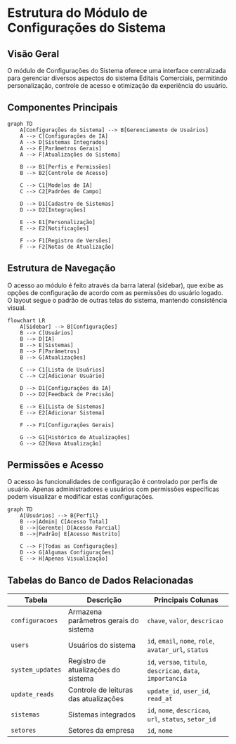 # Estrutura do Módulo de Configurações do Sistema

## Visão Geral

O módulo de Configurações do Sistema oferece uma interface centralizada para gerenciar diversos aspectos do sistema Editais Comerciais, permitindo personalização, controle de acesso e otimização da experiência do usuário.

## Componentes Principais

```mermaid
graph TD
    A[Configurações do Sistema] --> B[Gerenciamento de Usuários]
    A --> C[Configurações de IA]
    A --> D[Sistemas Integrados]
    A --> E[Parâmetros Gerais]
    A --> F[Atualizações do Sistema]
    
    B --> B1[Perfis e Permissões]
    B --> B2[Controle de Acesso]
    
    C --> C1[Modelos de IA]
    C --> C2[Padrões de Campo]
    
    D --> D1[Cadastro de Sistemas]
    D --> D2[Integrações]
    
    E --> E1[Personalização]
    E --> E2[Notificações]
    
    F --> F1[Registro de Versões]
    F --> F2[Notas de Atualização]
```

## Estrutura de Navegação

O acesso ao módulo é feito através da barra lateral (sidebar), que exibe as opções de configuração de acordo com as permissões do usuário logado. O layout segue o padrão de outras telas do sistema, mantendo consistência visual.

```mermaid
flowchart LR
    A[Sidebar] --> B[Configurações]
    B --> C[Usuários]
    B --> D[IA]
    B --> E[Sistemas]
    B --> F[Parâmetros]
    B --> G[Atualizações]
    
    C --> C1[Lista de Usuários]
    C --> C2[Adicionar Usuário]
    
    D --> D1[Configurações da IA]
    D --> D2[Feedback de Precisão]
    
    E --> E1[Lista de Sistemas]
    E --> E2[Adicionar Sistema]
    
    F --> F1[Configurações Gerais]
    
    G --> G1[Histórico de Atualizações]
    G --> G2[Nova Atualização]
```

## Permissões e Acesso

O acesso às funcionalidades de configuração é controlado por perfis de usuário. Apenas administradores e usuários com permissões específicas podem visualizar e modificar estas configurações.

```mermaid
graph TD
    A[Usuários] --> B{Perfil}
    B -->|Admin| C[Acesso Total]
    B -->|Gerente| D[Acesso Parcial]
    B -->|Padrão| E[Acesso Restrito]
    
    C --> F[Todas as Configurações]
    D --> G[Algumas Configurações]
    E --> H[Apenas Visualização]
```

## Tabelas do Banco de Dados Relacionadas

| Tabela | Descrição | Principais Colunas |
|--------|-----------|-------------------|
| `configuracoes` | Armazena parâmetros gerais do sistema | `chave`, `valor`, `descricao` |
| `users` | Usuários do sistema | `id`, `email`, `nome`, `role`, `avatar_url`, `status` |
| `system_updates` | Registro de atualizações do sistema | `id`, `versao`, `titulo`, `descricao`, `data`, `importancia` |
| `update_reads` | Controle de leituras das atualizações | `update_id`, `user_id`, `read_at` |
| `sistemas` | Sistemas integrados | `id`, `nome`, `descricao`, `url`, `status`, `setor_id` |
| `setores` | Setores da empresa | `id`, `nome` |
